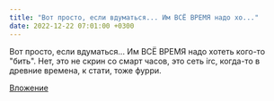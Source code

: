 ```yaml
---
title: "Вот просто, если вдуматься... Им ВСЁ ВРЕМЯ надо хо..."
date: 2022-12-22 07:01:00 +0300
---
```


Вот просто, если вдуматься... Им ВСЁ ВРЕМЯ надо хотеть кого-то "бить".
Нет, это не скрин со смарт часов, это сеть irc, когда-то в древние времена, к стати, тоже фурри.

[Вложение](/assets/vk_photos/4/xiB0CM12wzg.jpg)
